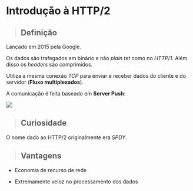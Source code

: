 # Introdução à HTTP/2

> ## **Definição**

Lançado em 2015 pela Google.

Os dados são trafegados em binário e não *plain tet* como no *HTTP/1*. Além disso os *headers* são comprimidos.

Utiliza a mesma conexão *TCP* para enviar e receber dados do cliente e do servidor (**Fluxo multiplexados**).

A comunicação é feita baseado em **Server Push**:

![](representacao-server-push.jpg)

> ## **Curiosidade**

O nome dado ao HTTP/2 originalmente era *SPDY*.

> ## **Vantagens**

* Economia de recurso de rede

* Extremamente veloz no processamento dos dados
